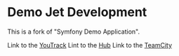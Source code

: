 Demo Jet Development
========================

This is a fork of  "Symfony Demo Application". 

Link to the [YouTrack][1] 
Lint to the [Hub][2]
Link to the [TeamCity][3] 


[1]: https://demojetdevelopment.myjetbrains.com/youtrack
[2]: https://demojetdevelopment.myjetbrains.com/hub
[3]: http:/0.0.0.0:8111